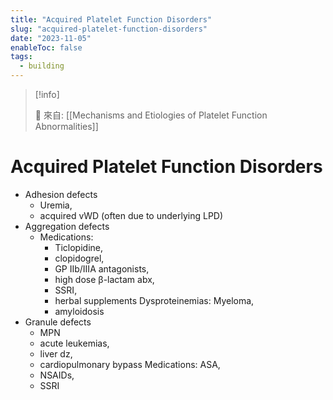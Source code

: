 ```yaml
---
title: "Acquired Platelet Function Disorders"
slug: "acquired-platelet-function-disorders"
date: "2023-11-05"
enableToc: false
tags:
  - building
---
```


> [!info]
>
> 🌱 來自: [[Mechanisms and Etiologies of Platelet Function Abnormalities]]

# Acquired Platelet Function Disorders

- Adhesion defects
  - Uremia,
  - acquired vWD (often due to underlying LPD)
- Aggregation defects
  - Medications:
    - Ticlopidine,
    - clopidogrel,
    - GP IIb/IIIA antagonists,
    - high dose β-lactam abx,
    - SSRI,
    - herbal supplements Dysproteinemias: Myeloma,
    - amyloidosis
- Granule defects
  - MPN
  - acute leukemias,
  - liver dz,
  - cardiopulmonary bypass Medications: ASA,
  - NSAIDs,
  - SSRI
